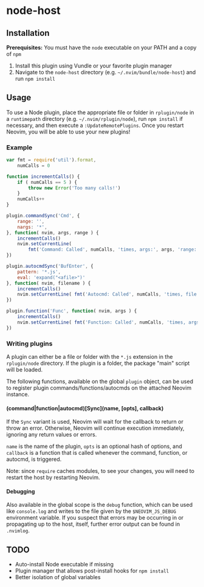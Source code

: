 # node-host

## Installation

**Prerequisites:** You must have the `node` executable on your PATH and a copy of `npm`

1. Install this plugin using Vundle or your favorite plugin manager
2. Navigate to the `node-host` directory (e.g. `~/.nvim/bundle/node-host`) and run `npm install`

## Usage

To use a Node plugin, place the appropriate file or folder in `rplugin/node` in a `runtimepath` directory (e.g. `~/.nvim/rplugin/node`), run `npm install` if necessary, and then execute a `:UpdateRemotePlugins`.
Once you restart Neovim, you will be able to use your new plugins!

### Example

```javascript
var fmt = require('util').format,
    numCalls = 0

function incrementCalls() {
    if ( numCalls == 5 ) {
        throw new Error('Too many calls!')
    }
    numCalls++
}

plugin.commandSync('Cmd', {
    range: '',
    nargs: '*',
}, function( nvim, args, range ) {
    incrementCalls()
    nvim.setCurrentLine(
        fmt('Command: Called', numCalls, 'times, args:', args, 'range:', range) )
})

plugin.autocmdSync('BufEnter', {
    pattern: '*.js',
    eval: 'expand("<afile>")'
}, function( nvim, filename ) {
    incrementCalls()
    nvim.setCurrentLine( fmt('Autocmd: Called', numCalls, 'times, file:', filename) )
})

plugin.function('Func', function( nvim, args ) {
    incrementCalls()
    nvim.setCurrentLine( fmt('Function: Called', numCalls, 'times, args:', args) )
})
```

### Writing plugins

A plugin can either be a file or folder with the `*.js` extension in the `rplugin/node` directory.
If the plugin is a folder, the package "main" script will be loaded.

The following functions, available on the global `plugin` object, can be used to register plugin commands/functions/autocmds on the attached Neovim instance.

#### (command|function|autocmd)\[Sync](name, [opts], callback)

If the `Sync` variant is used, Neovim will wait for the callback to return or throw an error.
Otherwise, Neovim will continue execution immediately, ignoring any return values or errors.

`name` is the name of the plugin, `opts` is an optional hash of options, and `callback` is a function that is called whenever the command, function, or autocmd, is triggered.

Note: since `require` caches modules, to see your changes, you will need to restart the host by restarting Neovim.

#### Debugging

Also available in the global scope is the `debug` function, which can be used like `console.log` and writes to the file given by the `$NEOVIM_JS_DEBUG` environment variable.
If you suspect that errors may be occurring in or propagating up to the host, itself, further error output can be found in `.nvimlog`.

## TODO

* Auto-install Node executable if missing
* Plugin manager that allows post-install hooks for `npm install`
* Better isolation of global variables
